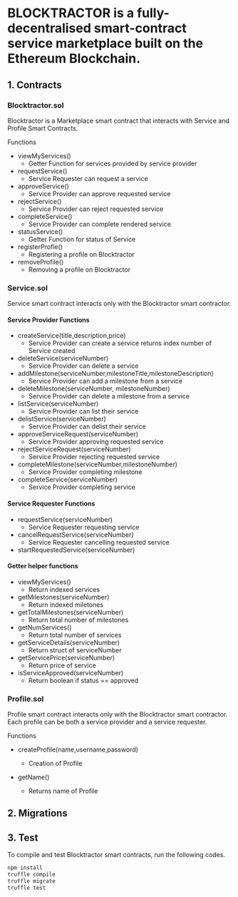 # BLOCKTRACTOR is a fully-decentralised smart-contract service marketplace built on the Ethereum Blockchain.

## 1. Contracts

### Blocktractor.sol

Blocktractor is a Marketplace smart contract that interacts with Service and Profile Smart Contracts.

Functions

- viewMyServices()
  - Getter Function for services provided by service provider
- requestService()
  - Service Requester can request a service
- approveService()
  - Service Provider can approve requested service
- rejectService()
  - Service Provider can reject requested service
- completeService()
  - Service Provider can complete rendered service
- statusService()
  - Getter Function for status of Service
- registerProfle()
  - Registering a profile on Blocktractor
- removeProfile()
  - Removing a profile on Blocktractor

### Service.sol

Service smart contract interacts only with the Blocktractor smart contractor.

#### Service Provider Functions

- createService(title,description,price)
  - Service Provider can create a service
    returns index number of Service created
- deleteService(serviceNumber)
  - Service Provider can delete a service
- addMilestone(serviceNumber,milestoneTitle,milestoneDescription)
  - Service Provider can add a milestone from a service
- deleteMilestone(serviceNumber, milestoneNumber)
  - Service Provider can delete a milestone from a service
- listService(serviceNumber)
  - Service Provider can list their service
- delistService(serviceNumber)
  - Service Provider can delist their service
- approveServiceRequest(serviceNumber)
  - Service Provider approving requested service
- rejectServiceRequest(serviceNumber)
  - Service Provider rejecting requested service
- completeMilestone(serviceNumber,milestoneNumber)
  - Service Provider completing milestone
- completeService(serviceNumber)
  - Service Provider completing service

#### Service Requester Functions

- requestService(serviceNumber)
  - Service Requester requesting service
- cancelRequestService(serviceNumber)
  - Service Requester cancelling requested service
- startRequestedService(serviceNumber)

#### Getter helper functions

- viewMyServices()
  - Return indexed services
- getMilestones(serviceNumber)
  - Return indexed miletones
- getTotalMilestones(serviceNumber)
  - Return total number of milestones
- getNumServices()
  - Return total number of services
- getServiceDetails(serviceNumber)
  - Return struct of serviceNumber
- getServicePrice(serviceNumber)
  - Return price of service
- isServiceApproved(serviceNumber)
  - Return boolean if status == approved

### Profile.sol

Profile smart contract interacts only with the Blocktractor smart contractor.
Each profile can be both a service provider and a service requester.

Functions

- createProfile(name,username,password)

  - Creation of Profile

- getName()
  - Returns name of Profile

## 2. Migrations

## 3. Test

To compile and test Blocktractor smart contracts, run the following codes.

```bash
npm install
truffle compile
truffle migrate
truffle test
```
